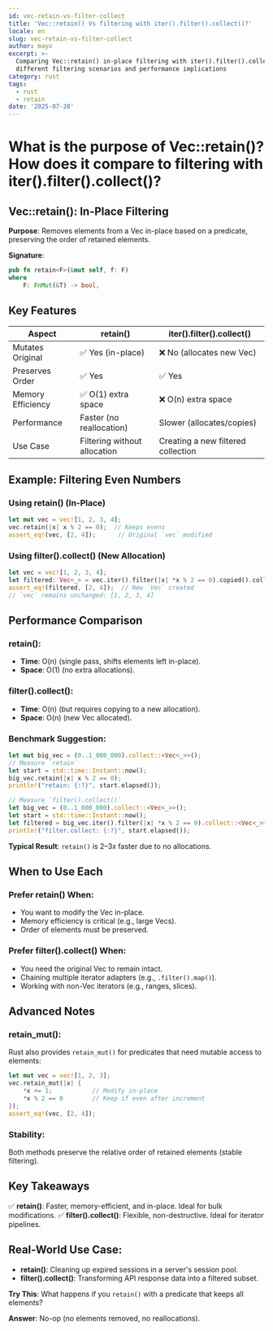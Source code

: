 ```yaml
---
id: vec-retain-vs-filter-collect
title: 'Vec::retain() Vs filtering with iter().filter().collect()?'
locale: en
slug: vec-retain-vs-filter-collect
author: mayo
excerpt: >-
  Comparing Vec::retain() in-place filtering with iter().filter().collect() for
  different filtering scenarios and performance implications
category: rust
tags:
  - rust
  - retain
date: '2025-07-28'
---
```


# What is the purpose of Vec::retain()? How does it compare to filtering with iter().filter().collect()?

## Vec::retain(): In-Place Filtering

**Purpose**: Removes elements from a Vec in-place based on a predicate, preserving the order of retained elements.

**Signature**:
```rust
pub fn retain<F>(&mut self, f: F)
where
    F: FnMut(&T) -> bool,
```

## Key Features

| Aspect | retain() | iter().filter().collect() |
|--------|----------|---------------------------|
| Mutates Original | ✅ Yes (in-place) | ❌ No (allocates new Vec) |
| Preserves Order | ✅ Yes | ✅ Yes |
| Memory Efficiency | ✅ O(1) extra space | ❌ O(n) extra space |
| Performance | Faster (no reallocation) | Slower (allocates/copies) |
| Use Case | Filtering without allocation | Creating a new filtered collection |

## Example: Filtering Even Numbers

### Using retain() (In-Place)
```rust
let mut vec = vec![1, 2, 3, 4];
vec.retain(|x| x % 2 == 0);  // Keeps evens
assert_eq!(vec, [2, 4]);      // Original `vec` modified
```

### Using filter().collect() (New Allocation)
```rust
let vec = vec![1, 2, 3, 4];
let filtered: Vec<_> = vec.iter().filter(|x| *x % 2 == 0).copied().collect();
assert_eq!(filtered, [2, 4]);  // New `Vec` created
// `vec` remains unchanged: [1, 2, 3, 4]
```

## Performance Comparison

### retain():
- **Time**: O(n) (single pass, shifts elements left in-place).
- **Space**: O(1) (no extra allocations).

### filter().collect():
- **Time**: O(n) (but requires copying to a new allocation).
- **Space**: O(n) (new Vec allocated).

### Benchmark Suggestion:
```rust
let mut big_vec = (0..1_000_000).collect::<Vec<_>>();
// Measure `retain`
let start = std::time::Instant::now();
big_vec.retain(|x| x % 2 == 0);
println!("retain: {:?}", start.elapsed());

// Measure `filter().collect()`
let big_vec = (0..1_000_000).collect::<Vec<_>>();
let start = std::time::Instant::now();
let filtered = big_vec.iter().filter(|x| *x % 2 == 0).collect::<Vec<_>>();
println!("filter.collect: {:?}", start.elapsed());
```

**Typical Result**: `retain()` is 2–3x faster due to no allocations.

## When to Use Each

### Prefer retain() When:
- You want to modify the Vec in-place.
- Memory efficiency is critical (e.g., large Vecs).
- Order of elements must be preserved.

### Prefer filter().collect() When:
- You need the original Vec to remain intact.
- Chaining multiple iterator adapters (e.g., `.filter().map()`).
- Working with non-Vec iterators (e.g., ranges, slices).

## Advanced Notes

### retain_mut():
Rust also provides `retain_mut()` for predicates that need mutable access to elements:

```rust
let mut vec = vec![1, 2, 3];
vec.retain_mut(|x| {
    *x += 1;           // Modify in-place
    *x % 2 == 0        // Keep if even after increment
});
assert_eq!(vec, [2, 4]);
```

### Stability:
Both methods preserve the relative order of retained elements (stable filtering).

## Key Takeaways

✅ **retain()**: Faster, memory-efficient, and in-place. Ideal for bulk modifications.
✅ **filter().collect()**: Flexible, non-destructive. Ideal for iterator pipelines.

## Real-World Use Case:
- **retain()**: Cleaning up expired sessions in a server's session pool.
- **filter().collect()**: Transforming API response data into a filtered subset.

**Try This**: What happens if you `retain()` with a predicate that keeps all elements?

**Answer**: No-op (no elements removed, no reallocations).
